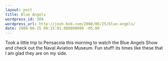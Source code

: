 ```yaml
---
layout: post
title: Blue Angels
wordpress_id: 309
wordpress_url: http://josh-bob.com/2008/06/25/blue-angels/
date: 2008-06-25 08:15:01.000000000 -05:00
---
```

<!--Mime Type of File is image/jpeg --><div class="postie-image-div"><a href="http://josh-bob.com/wp-photos/20080625-091501-1.jpg"><img src="http://josh-bob.com/wp-photos/thumb.20080625-091501-1.jpg" alt="" style="3px;" class="postie-image" /></a></div> Took a little trip to Pensacola this morning to watch the Blue Angels Show and check out the Naval Aviation Museum. Fun stuff! its times like these that I  am glad they are on my side.
